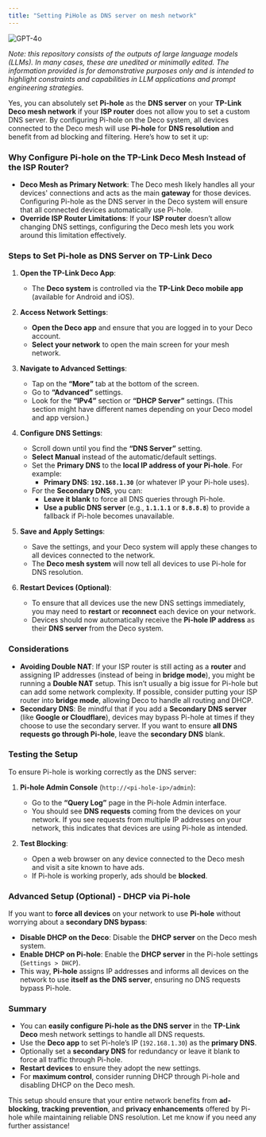 ```yaml
---
title: "Setting PiHole as DNS server on mesh network"
---
```

![GPT-4o](https://img.shields.io/badge/GPT--4o-3333FF?style=for-the-badge&logo=openai&logoColor=white)



*Note: this repository consists of the outputs of large language models (LLMs). In many cases, these are unedited or minimally edited. The information provided is for demonstrative purposes only and is intended to highlight constraints and capabilities in LLM applications and prompt engineering strategies.*


Yes, you can absolutely set **Pi-hole** as the **DNS server** on your **TP-Link Deco mesh network** if your **ISP router** does not allow you to set a custom DNS server. By configuring Pi-hole on the Deco system, all devices connected to the Deco mesh will use **Pi-hole** for **DNS resolution** and benefit from ad blocking and filtering. Here’s how to set it up:

### **Why Configure Pi-hole on the TP-Link Deco Mesh Instead of the ISP Router?**
- **Deco Mesh as Primary Network**: The Deco mesh likely handles all your devices' connections and acts as the main **gateway** for those devices. Configuring Pi-hole as the DNS server in the Deco system will ensure that all connected devices automatically use Pi-hole.
- **Override ISP Router Limitations**: If your **ISP router** doesn’t allow changing DNS settings, configuring the Deco mesh lets you work around this limitation effectively.

### **Steps to Set Pi-hole as DNS Server on TP-Link Deco**
1. **Open the TP-Link Deco App**:
   - The **Deco system** is controlled via the **TP-Link Deco mobile app** (available for Android and iOS).

2. **Access Network Settings**:
   - **Open the Deco app** and ensure that you are logged in to your Deco account.
   - **Select your network** to open the main screen for your mesh network.

3. **Navigate to Advanced Settings**:
   - Tap on the **“More”** tab at the bottom of the screen.
   - Go to **“Advanced”** settings.
   - Look for the **“IPv4”** section or **“DHCP Server”** settings. (This section might have different names depending on your Deco model and app version.)

4. **Configure DNS Settings**:
   - Scroll down until you find the **“DNS Server”** setting.
   - **Select Manual** instead of the automatic/default settings.
   - Set the **Primary DNS** to the **local IP address of your Pi-hole**. For example:
     - **Primary DNS**: **`192.168.1.30`** (or whatever IP your Pi-hole uses).
   - For the **Secondary DNS**, you can:
     - **Leave it blank** to force all DNS queries through Pi-hole.
     - **Use a public DNS server** (e.g., **`1.1.1.1`** or **`8.8.8.8`**) to provide a fallback if Pi-hole becomes unavailable.

5. **Save and Apply Settings**:
   - Save the settings, and your Deco system will apply these changes to all devices connected to the network.
   - The **Deco mesh system** will now tell all devices to use Pi-hole for DNS resolution.

6. **Restart Devices (Optional)**:
   - To ensure that all devices use the new DNS settings immediately, you may need to **restart** or **reconnect** each device on your network.
   - Devices should now automatically receive the **Pi-hole IP address** as their **DNS server** from the Deco system.

### **Considerations**
- **Avoiding Double NAT**: If your ISP router is still acting as a **router** and assigning IP addresses (instead of being in **bridge mode**), you might be running a **Double NAT** setup. This isn’t usually a big issue for Pi-hole but can add some network complexity. If possible, consider putting your ISP router into **bridge mode**, allowing Deco to handle all routing and DHCP.
- **Secondary DNS**: Be mindful that if you add a **Secondary DNS server** (like **Google or Cloudflare**), devices may bypass Pi-hole at times if they choose to use the secondary server. If you want to ensure **all DNS requests go through Pi-hole**, leave the **secondary DNS** blank.

### **Testing the Setup**
To ensure Pi-hole is working correctly as the DNS server:

1. **Pi-hole Admin Console** (`http://<pi-hole-ip>/admin`):
   - Go to the **“Query Log”** page in the Pi-hole Admin interface.
   - You should see **DNS requests** coming from the devices on your network. If you see requests from multiple IP addresses on your network, this indicates that devices are using Pi-hole as intended.

2. **Test Blocking**:
   - Open a web browser on any device connected to the Deco mesh and visit a site known to have ads.
   - If Pi-hole is working properly, ads should be **blocked**.

### **Advanced Setup (Optional) - DHCP via Pi-hole**
If you want to **force all devices** on your network to use **Pi-hole** without worrying about a **secondary DNS bypass**:
- **Disable DHCP on the Deco**: Disable the **DHCP server** on the Deco mesh system.
- **Enable DHCP on Pi-hole**: Enable the **DHCP server** in the Pi-hole settings (`Settings > DHCP`).
- This way, **Pi-hole** assigns IP addresses and informs all devices on the network to use **itself as the DNS server**, ensuring no DNS requests bypass Pi-hole.

### **Summary**
- You can **easily configure Pi-hole as the DNS server** in the **TP-Link Deco** mesh network settings to handle all DNS requests.
- Use the **Deco app** to set Pi-hole’s IP (`192.168.1.30`) as the **primary DNS**.
- Optionally set a **secondary DNS** for redundancy or leave it blank to force all traffic through Pi-hole.
- **Restart devices** to ensure they adopt the new settings.
- For **maximum control**, consider running DHCP through Pi-hole and disabling DHCP on the Deco mesh.

This setup should ensure that your entire network benefits from **ad-blocking**, **tracking prevention**, and **privacy enhancements** offered by Pi-hole while maintaining reliable DNS resolution. Let me know if you need any further assistance!